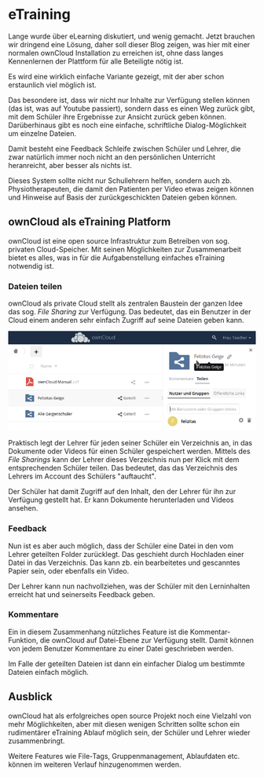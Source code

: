 eTraining
=========

Lange wurde über eLearning diskutiert, und wenig gemacht. Jetzt brauchen wir dringend eine Lösung, daher soll dieser Blog zeigen, was hier mit einer normalen ownCloud Installation zu erreichen ist, ohne dass langes Kennenlernen der Plattform für alle Beteiligte nötig ist.

Es wird eine wirklich einfache Variante gezeigt, mit der aber schon erstaunlich viel möglich ist.

Das besondere ist, dass wir nicht nur Inhalte zur Verfügung stellen können (das ist, was auf Youtube passiert), sondern dass es einen Weg zurück gibt, mit dem Schüler ihre Ergebnisse zur Ansicht zurück geben können. Darüberhinaus gibt es noch eine einfache, schriftliche Dialog-Möglichkeit um einzelne Dateien.

Damit besteht eine Feedback Schleife zwischen Schüler und Lehrer, die zwar natürlich immer noch nicht an den persönlichen Unterricht heranreicht, aber besser als nichts ist.

Dieses System sollte nicht nur Schullehrern helfen, sondern auch zb. Physiotherapeuten, die damit den Patienten per Video etwas zeigen können und Hinweise auf Basis der zurückgeschickten Dateien geben können.

## ownCloud als eTraining Platform

ownCloud ist eine open source Infrastruktur zum Betreiben von sog. privaten Cloud-Speicher. Mit seinen Möglichkeiten zur Zusammenarbeit bietet es alles, was in für die Aufgabenstellung einfaches eTraining notwendig ist.

### Dateien teilen

ownCloud als private Cloud stellt als zentralen Baustein der ganzen Idee das sog. *File Sharing* zur Verfügung. Das bedeutet, das ein Benutzer in der Cloud einem anderen sehr einfach Zugriff auf seine Dateien geben kann.

![Frau Teacher hat ein Verzeichnis "Felizitas Geige" mit der Schülerin Felizitas geteilt.](media/sharing.png "Frau Teacher teilt ein Verzeichnis mit Schülerin Felizitas")


Praktisch legt der Lehrer für jeden seiner Schüler ein Verzeichnis an, in das Dokumente oder Videos für einen Schüler gespeichert werden. Mittels des *File Sharings* kann der Lehrer dieses Verzeichnis nun per Klick mit dem entsprechenden Schüler teilen. Das bedeutet, das das Verzeichnis des Lehrers im Account des Schülers "auftaucht".

Der Schüler   hat damit Zugriff auf den Inhalt, den der Lehrer für ihn zur Verfügung gestellt hat. Er kann Dokumente herunterladen und Videos ansehen.

### Feedback

Nun  ist es aber auch möglich, dass der Schüler eine Datei in den vom Lehrer geteilten Folder zurücklegt. Das geschieht durch Hochladen einer Datei in das Verzeichnis. Das kann zb. ein bearbeitetes und gescanntes Papier sein, oder ebenfalls ein Video.

Der Lehrer kann nun nachvollziehen, was der Schüler mit den Lerninhalten erreicht hat und seinerseits Feedback geben.

### Kommentare

Ein in diesem Zusammenhang nützliches Feature ist die Kommentar-Funktion, die ownCloud auf Datei-Ebene zur Verfügung stellt. Damit können von jedem Benutzer Kommentare zu einer Datei geschrieben werden.

Im Falle der geteilten Dateien ist dann ein einfacher Dialog um bestimmte Dateien einfach möglich.

## Ausblick

ownCloud hat als erfolgreiches open source Projekt noch eine Vielzahl von mehr Möglichkeiten, aber mit diesen wenigen Schritten sollte schon ein rudimentärer eTraining Ablauf möglich sein, der Schüler und Lehrer wieder zusammenbringt.

Weitere Features wie File-Tags, Gruppenmanagement, Ablaufdaten etc. können im weiteren Verlauf hinzugenommen werden.


